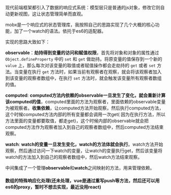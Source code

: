 
现代前端框架都引入了数据的响应式系统：模型层只是普通的js对象，修改它则自动更新视图，这让状态管理简单而直观。

mobx是一个响应式的状态管理库，我按照自己的思路实现了几个大概的核心功能，加了一个watch的语法。依托于es6的适配器。

实现的思路大致如下：

**observable**：**劫持得到变量的访问和赋值权限**，首先将对象和对象的属性通过 `Object.defineProperty` 中的   `set` 和 `get` 做劫持。将原变量的值保存到一个新的 `value` 上，那么每次对该变量的取值或者赋值操作都会走劫持的 `get` 或者 `set` 方法。当变量在执行 `get` 方法时，如果当前有观察者在观察，就会将该观察者加入到该变量的观察者数组中，在执行 `set` 方法时，就会触发该变量所有观察者数组的值。

**computed**:  **computed方法内依赖的observable一旦发生了变化，就会重新计算该computed的值**，computed里面的方法为观察者，里面依赖的observable变量为被观察者。**收集依赖**，让computed方法开始观察，然后执行computed方法，这个时候computed方法内部的所有变量都会调用一次get( 因为在执行方法，所以方法里面的变量都要取值，都走get)，这个时候内部的observable就会把computed方法作为观察者加入到自己的观察者数组中，然后computed方法结束观察。

**watch**:  **watch的变量一旦发生变化，watch的方法体就会执行**。watch方法开始观察，然后通过访问一下watch的变量，让watch的变量执行get，然后该变量将watch的方法加入到自己的观察者数组中，然后watch方法结束观察。

中间集成了一个管理**observable**和**watch**之间映射的方法，用来管理依赖。

#### 数组的特殊响应化处理(还未处理，vue是通过重写push等方法，然后还可以用es6的proxy，暂时不想去实现，最近没用react)
